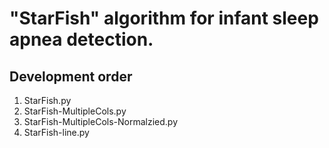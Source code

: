 # "StarFish" algorithm for infant sleep apnea detection.

## Development order

1. StarFish.py
2. StarFish-MultipleCols.py
3. StarFish-MultipleCols-Normalzied.py
4. StarFish-line.py
